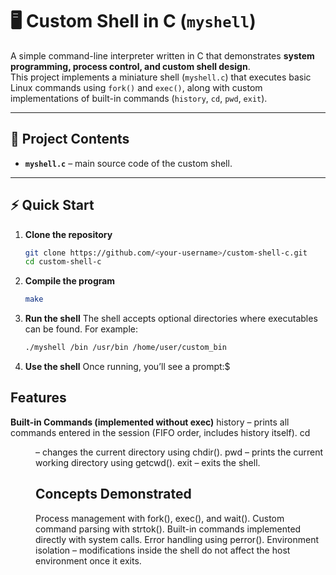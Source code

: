 # 🖥️ Custom Shell in C (`myshell`)

A simple command-line interpreter written in C that demonstrates **system programming, process control, and custom shell design**.  
This project implements a miniature shell (`myshell.c`) that executes basic Linux commands using `fork()` and `exec()`, along with custom implementations of built-in commands (`history`, `cd`, `pwd`, `exit`).  

---

## 📂 Project Contents

- **`myshell.c`** – main source code of the custom shell.   
---

## ⚡ Quick Start

1. **Clone the repository**
   ```bash
   git clone https://github.com/<your-username>/custom-shell-c.git
   cd custom-shell-c
2. **Compile the program**
   ```bash
   make
3. **Run the shell**
      The shell accepts optional directories where executables can be found. For example:
   ```bash
   ./myshell /bin /usr/bin /home/user/custom_bin
4. **Use the shell**
   Once running, you’ll see a prompt:$

## Features
**Built-in Commands (implemented without exec)**
history – prints all commands entered in the session (FIFO order, includes history itself).
cd <dir> – changes the current directory using chdir().
pwd – prints the current working directory using getcwd().
exit – exits the shell.

## Concepts Demonstrated
Process management with fork(), exec(), and wait().
Custom command parsing with strtok().
Built-in commands implemented directly with system calls.
Error handling using perror().
Environment isolation – modifications inside the shell do not affect the host environment once it exits.

